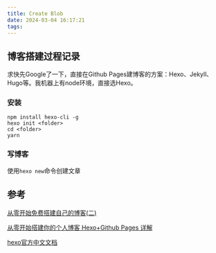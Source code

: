 ```yaml
---
title: Create Blob
date: 2024-03-04 16:17:21
tags:
---
```

## 博客搭建过程记录

求快先Google了一下，直接在Github Pages建博客的方案：Hexo、Jekyll、Hugo等。我机器上有node环境，直接选Hexo。

### 安装

```shell
npm install hexo-cli -g
hexo init <folder>
cd <folder>
yarn
```

### 写博客
使用`hexo new`命令创建文章


## 参考

[从零开始免费搭建自己的博客(二)](https://yushuaige.github.io/2021/01/01/%E4%BB%8E%E9%9B%B6%E5%BC%80%E5%A7%8B%E5%85%8D%E8%B4%B9%E6%90%AD%E5%BB%BA%E8%87%AA%E5%B7%B1%E7%9A%84%E5%8D%9A%E5%AE%A2(%E4%BA%8C)%E2%80%94%E2%80%94%E5%9F%BA%E4%BA%8E%20GitHub%20pages%20%E5%BB%BA%E7%AB%99)

[从零开始搭建你的个人博客 Hexo+Github Pages 详解](https://www.meow-2.com/posts/records/how-to-build-your-own-website-from-zero)

[hexo官方中文文档](https://hexo.io/zh-cn/docs/)
